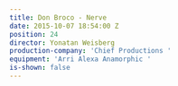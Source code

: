 ```yaml
---
title: Don Broco - Nerve
date: 2015-10-07 18:54:00 Z
position: 24
director: Yonatan Weisberg
production-company: 'Chief Productions '
equipment: 'Arri Alexa Anamorphic '
is-shown: false
---
```


